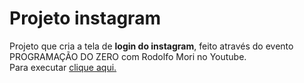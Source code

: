 # Projeto instagram
 Projeto que cria a tela de **login do instagram**, feito através do evento PROGRAMAÇÃO DO ZERO com Rodolfo Mori no Youtube.  
 Para executar [clique aqui.](https://debor4h.github.io/projetoInstagram/aula001/index.html)

